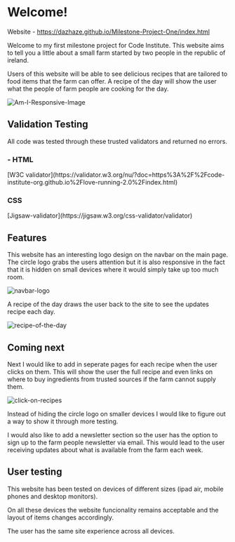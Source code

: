 <h1>Welcome!</h1>

Website - https://dazhaze.github.io/Milestone-Project-One/index.html

Welcome to my first milestone project for Code Institute. This website aims to tell you a little about a small farm started by two people in the republic of ireland.

Users of this website will be able to see delicious recipes that are tailored to food items that the farm can offer. A recipe of the day will show the user what the people of farm people are cooking for the day.

![Am-I-Responsive-Image](https://github.com/dazhaze/Milestone-Project-One/blob/main/assets/images/am-i-responsive.png?raw=true)

<h2>Validation Testing</h2>

All code was tested through these trusted validators and returned no errors.

<h3>- HTML</h3>
[W3C validator](https://validator.w3.org/nu/?doc=https%3A%2F%2Fcode-institute-org.github.io%2Flove-running-2.0%2Findex.html)

<h3>CSS</h3>
[Jigsaw-validator](https://jigsaw.w3.org/css-validator/validator)

<h2>Features</h2>

This website has an interesting logo design on the navbar on the main page. The circle logo grabs the users attention but it is also responsive in the fact that it is hidden on small devices where it would simply take up too much room.

![navbar-logo](https://github.com/dazhaze/Milestone-Project-One/blob/main/assets/images/navbar-logo.png?raw=true)

A recipe of the day draws the user back to the site to see the updates recipe each day.

![recipe-of-the-day](https://github.com/dazhaze/Milestone-Project-One/blob/main/assets/images/recipe-of-the-day.png?raw=true)

<h2>Coming next</h2>

Next I would like to add in seperate pages for each recipe when the user clicks on them. This will show the user the full recipe and even links on where to buy ingredients from trusted sources if the farm cannot supply them.

![click-on-recipes](https://github.com/dazhaze/Milestone-Project-One/blob/main/assets/images/click-on-recipes.png?raw=true)

Instead of hiding the circle logo on smaller devices I would like to figure out a way to show it through more testing.

I would also like to add a newsletter section so the user has the option to sign up to the farm people newsletter via email. This would lead to the user receiving updates about what is available from the farm each week.

<h2>User testing</h2>

This website has been tested on devices of different sizes (ipad air, mobile phones and desktop monitors).

On all these devices the website funcionality remains acceptable and the layout of items changes accordingly.

The user has the same site experience across all devices.

